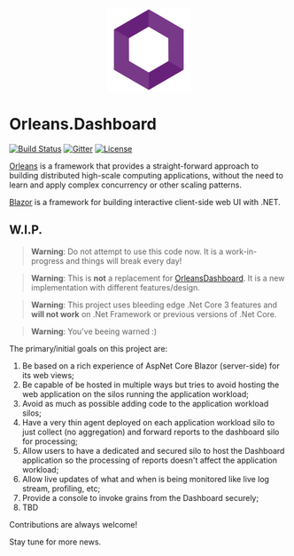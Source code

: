<p align="center">
  <img src="https://github.com/dotnet/orleans/blob/gh-pages/assets/logo.png" alt="SignalR.Orleans" width="150px"> 
  <h1>Orleans.Dashboard</h1>
</p>

[![Build Status](https://dotnet-ci.visualstudio.com/DotnetCI/_apis/build/status/Orleans-Dashboard-CI?branchName=master)](https://dotnet-ci.visualstudio.com/DotnetCI/_build/latest?definitionId=21&branchName=master)
[![Gitter](https://badges.gitter.im/Join%20Chat.svg)](https://gitter.im/dotnet/orleans?utm_source=badge&utm_medium=badge&utm_campaign=pr-badge)
[![License](https://img.shields.io/github/license/OrleansContrib/Orleans.Dashboard.svg)](https://github.com/OrleansContrib/Orleans.Dashboard/blob/master/LICENSE)

[Orleans](https://github.com/dotnet/orleans) is a framework that provides a straight-forward approach to building distributed high-scale computing applications, without the need to learn and apply complex concurrency or other scaling patterns. 

[Blazor](https://blazor.net) is a framework for building interactive client-side web UI with .NET.

## W.I.P.

> **Warning**: Do not attempt to use this code now. It is a work-in-progress and things will break every day!

> **Warning**: This is **not** a replacement for [OrleansDashboard](https://github.com/OrleansContrib/OrleansDashboard). It is a new implementation with different features/design.

> **Warning**: This project uses bleeding edge .Net Core 3 features and **will not work** on .Net Framework or previous versions of .Net Core.

> **Warning**: You've beeing warned :)

The primary/initial goals on this project are:

1. Be based on a rich experience of AspNet Core Blazor (server-side) for its web views;
2. Be capable of be hosted in multiple ways but tries to avoid hosting the web application on the silos running the application workload;
3. Avoid as much as possible adding code to the application workload silos;
4. Have a very thin agent deployed on each application workload silo to just collect (no aggregation) and forward reports to the dashboard silo for processing;
5. Allow users to have a dedicated and secured silo to host the Dashboard application so the processing of reports doesn't affect the application workload;
6. Allow live updates of what and when is being monitored like live log stream, profiling, etc;
7. Provide a console to invoke grains from the Dashboard securely;
8. TBD

Contributions are always welcome! 

Stay tune for more news.